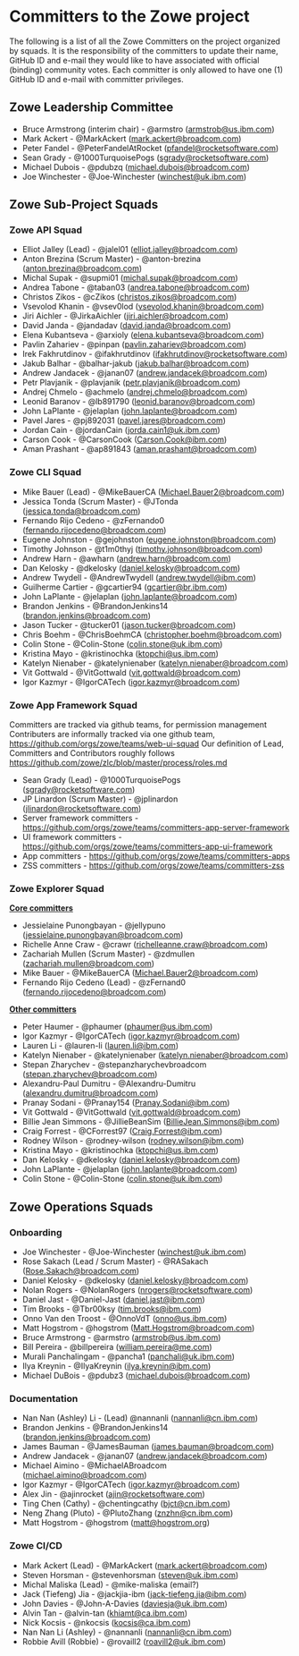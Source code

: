 # Committers to the Zowe project

The following is a list of all the Zowe Committers on the project organized by squads. It is the responsibility of the committers to update their name, GitHub ID and e-mail they would like to have associated with official (binding) community votes. Each committer is only allowed to have one (1) GitHub ID and e-mail with committer privileges.

## Zowe Leadership Committee

- Bruce Armstrong (interim chair) - @armstro (armstrob@us.ibm.com)
- Mark Ackert - @MarkAckert (mark.ackert@broadcom.com)
- Peter Fandel - @PeterFandelAtRocket (pfandel@rocketsoftware.com)
- Sean Grady - @1000TurquoisePogs (sgrady@rocketsoftware.com)
- Michael Dubois - @pdubzq (michael.dubois@broadcom.com)
- Joe Winchester - @Joe-Winchester (winchest@uk.ibm.com)

## Zowe Sub-Project Squads

### Zowe API Squad

- Elliot Jalley (Lead) - @jalel01 (elliot.jalley@broadcom.com)
- Anton Brezina (Scrum Master) - @anton-brezina (anton.brezina@broadcom.com)
- Michal Supak - @supmi01 (michal.supak@broadcom.com)
- Andrea Tabone - @taban03 (andrea.tabone@broadcom.com)
- Christos Zikos - @cZikos (christos.zikos@broadcom.com)
- Vsevolod Khanin - @vsev0lod (vsevolod.khanin@broadcom.com)
- Jiri Aichler - @JirkaAichler (jiri.aichler@broadcom.com)
- David Janda - @jandadav (david.janda@broadcom.com)
- Elena Kubantseva - @arxioly (elena.kubantseva@broadcom.com)
- Pavlin Zahariev - @pinpan (pavlin.zahariev@broadcom.com)
- Irek Fakhrutdinov - @ifakhrutdinov (ifakhrutdinov@rocketsoftware.com)
- Jakub Balhar - @balhar-jakub (jakub.balhar@broadcom.com)
- Andrew Jandacek - @janan07 (andrew.jandacek@broadcom.com)
- Petr Plavjanik - @plavjanik (petr.plavjanik@broadcom.com)
- Andrej Chmelo - @achmelo (andrej.chmelo@broadcom.com)
- Leonid Baranov - @lb891790 (leonid.baranov@broadcom.com)
- John LaPlante - @jelaplan (john.laplante@broadcom.com)
- Pavel Jares - @pj892031 (pavel.jares@broadcom.com)
- Jordan Cain - @jordanCain (jorda.cain1@uk.ibm.com)
- Carson Cook - @CarsonCook (Carson.Cook@ibm.com)
- Aman Prashant - @ap891843 (aman.prashant@broadcom.com)

### Zowe CLI Squad

- Mike Bauer (Lead) - @MikeBauerCA (Michael.Bauer2@broadcom.com)
- Jessica Tonda (Scrum Master) - @JTonda (jessica.tonda@broadcom.com)
- Fernando Rijo Cedeno - @zFernando0 (fernando.rijocedeno@broadcom.com)
- Eugene Johnston - @gejohnston (eugene.johnston@broadcom.com)
- Timothy Johnson - @t1m0thyj (timothy.johnson@broadcom.com)
- Andrew Harn - @awharn (andrew.harn@broadcom.com)
- Dan Kelosky - @dkelosky (daniel.kelosky@broadcom.com)
- Andrew Twydell - @AndrewTwydell (andrew.twydell@ibm.com)
- Guilherme Cartier - @gcartier94 (gcartier@br.ibm.com)
- John LaPlante - @jelaplan (john.laplante@broadcom.com)
- Brandon Jenkins - @BrandonJenkins14 (brandon.jenkins@broadcom.com)
- Jason Tucker - @tucker01 (jason.tucker@broadcom.com)
- Chris Boehm - @ChrisBoehmCA (christopher.boehm@broadcom.com)
- Colin Stone - @Colin-Stone (colin.stone@uk.ibm.com)
- Kristina Mayo - @kristinochka (ktopchi@us.ibm.com)
- Katelyn Nienaber - @katelynienaber (katelyn.nienaber@broadcom.com)
- Vit Gottwald - @VitGottwald (vit.gottwald@broadcom.com)
- Igor Kazmyr - @IgorCATech (igor.kazmyr@broadcom.com)

### Zowe App Framework Squad
Committers are tracked via github teams, for permission management
Contributers are informally tracked via one github team, https://github.com/orgs/zowe/teams/web-ui-squad
Our definition of Lead, Committers and Contributors roughly follows https://github.com/zowe/zlc/blob/master/process/roles.md


- Sean Grady (Lead) - @1000TurquoisePogs (sgrady@rocketsoftware.com)
- JP Linardon (Scrum Master) - @jplinardon (jlinardon@rocketsoftware.com)
- Server framework committers - https://github.com/orgs/zowe/teams/committers-app-server-framework
- UI framework committers - https://github.com/orgs/zowe/teams/committers-app-ui-framework
- App committers - https://github.com/orgs/zowe/teams/committers-apps
- ZSS committers - https://github.com/orgs/zowe/teams/committers-zss

### Zowe Explorer Squad

[**Core committers**](https://github.com/orgs/zowe/teams/committers-vscode-extension/members)

- Jessielaine Punongbayan - @jellypuno (jessielaine.punongbayan@broadcom.com)
- Richelle Anne Craw - @crawr (richelleanne.craw@broadcom.com)
- Zachariah Mullen (Scrum Master) - @zdmullen (zachariah.mullen@broadcom.com)
- Mike Bauer - @MikeBauerCA (Michael.Bauer2@broadcom.com)
- Fernando Rijo Cedeno (Lead) - @zFernand0 (fernando.rijocedeno@broadcom.com)

[**Other committers**](https://github.com/orgs/zowe/teams/vscode-team/members)

- Peter Haumer - @phaumer (phaumer@us.ibm.com)
- Igor Kazmyr - @IgorCATech (igor.kazmyr@broadcom.com)
- Lauren Li - @lauren-li (lauren.li@ibm.com)
- Katelyn Nienaber - @katelynienaber (katelyn.nienaber@broadcom.com)
- Stepan Zharychev - @stepanzharychevbroadcom (stepan.zharychev@broadcom.com)
- Alexandru-Paul Dumitru - @Alexandru-Dumitru (alexandru.dumitru@broadcom.com)
- Pranay Sodani - @Pranay154 (Pranay.Sodani@ibm.com)
- Vit Gottwald - @VitGottwald (vit.gottwald@broadcom.com)
- Billie Jean Simmons - @JillieBeanSim (BillieJean.Simmons@ibm.com)
- Craig Forrest - @CForrest97 (Craig.Forrest@ibm.com)
- Rodney Wilson - @rodney-wilson (rodney.wilson@ibm.com)
- Kristina Mayo - @kristinochka (ktopchi@us.ibm.com)
- Dan Kelosky - @dkelosky (daniel.kelosky@broadcom.com)
- John LaPlante - @jelaplan (john.laplante@broadcom.com)
- Colin Stone - @Colin-Stone (colin.stone@uk.ibm.com)

## Zowe Operations Squads

### Onboarding

- Joe Winchester - @Joe-Winchester (winchest@uk.ibm.com)
- Rose Sakach (Lead / Scrum Master) - @RASakach (Rose.Sakach@broadcom.com)
- Daniel Kelosky - @dkelosky (daniel.kelosky@broadcom.com)
- Nolan Rogers - @NolanRogers (nrogers@rocketsoftware.com)
- Daniel Jast - @Daniel-Jast (daniel.jast@ibm.com)
- Tim Brooks - @Tbr00ksy (tim.brooks@ibm.com)
- Onno Van den Troost - @OnnoVdT (onno@us.ibm.com)
- Matt Hogstrom - @hogstrom (Matt.Hogstrom@broadcom.com)
- Bruce Armstrong - @armstro (armstrob@us.ibm.com)
- Bill Pereira - @billpereira (william.pereira@me.com)
- Murali Panchalingam - @pancha1 (panchali@uk.ibm.com)
- Ilya Kreynin - @IlyaKreynin (ilya.kreynin@ibm.com)
- Michael DuBois - @pdubz3 (michael.dubois@broadcom.com)

### Documentation

- Nan Nan (Ashley) Li - (Lead) @nannanli (nannanli@cn.ibm.com)
- Brandon Jenkins - @BrandonJenkins14 (brandon.jenkins@broadcom.com)
- James Bauman - @JamesBauman (james.bauman@broadcom.com)
- Andrew Jandacek - @janan07 (andrew.jandacek@broadcom.com)
- Michael Aimino - @MichaelABroadcom (michael.aimino@broadcom.com)
- Igor Kazmyr - @IgorCATech (igor.kazmyr@broadcom.com)
- Alex Jin - @ajinrocket (ajin@rocketsoftware.com)
- Ting Chen (Cathy) - @chentingcathy (bjct@cn.ibm.com)
- Neng Zhang (Pluto) - @PlutoZhang (znzhn@cn.ibm.com)
- Matt Hogstrom - @hogstrom (matt@hogstrom.org)

### Zowe CI/CD

- Mark Ackert (Lead) - @MarkAckert (mark.ackert@broadcom.com)
- Steven Horsman - @stevenhorsman (steven@uk.ibm.com)
- Michal Maliska (Lead) - @mike-maliska (email?)
- Jack (Tiefeng) Jia - @jackjia-ibm (jack-tiefeng.jia@ibm.com)
- John Davies - @John-A-Davies (daviesja@uk.ibm.com)
- Alvin Tan - @alvin-tan (khiamt@ca.ibm.com)
- Nick Kocsis - @nkocsis (kocsis@ca.ibm.com)
- Nan Nan Li (Ashley) - @nannanli (nannanli@cn.ibm.com)
- Robbie Avill (Robbie) - @rovaill2 (roavill2@uk.ibm.com)

